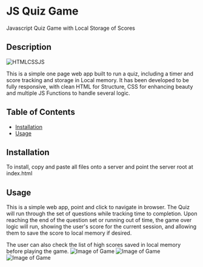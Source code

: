# JS Quiz Game
Javascript Quiz Game with Local Storage of Scores


## Description 

![HTMLCSSJS](https://user-images.githubusercontent.com/53760244/119849389-3560cc80-bf2a-11eb-87e6-6756cca1b098.JPG)

This is a simple one page web app built to run a quiz, including a timer and score tracking and storage in Local memory.
It has been developed to be fully responsive, with clean HTML for Structure, CSS for enhancing beauty and multiple JS Functions to handle several logic.


## Table of Contents

* [Installation](#installation)
* [Usage](#usage)


## Installation

To install, copy and paste all files onto a server and point the server root at index.html


## Usage 

This is a simple web app, point and click to navigate in browser.  The Quiz will run through the set of questions while tracking time to completion.  Upon reaching the end of the question set or running out of time, the game over logic will run, showing the user's score for the current session, and allowing them to save the score to local memory if desired.  

The user can also check the list of high scores saved in local memory before playing the game.
![Image of Game](https://github.com/DanDukes/homework_4/blob/master/assets/images/Intitial.png)
![Image of Game](https://github.com/DanDukes/homework_4/blob/master/assets/images/quizQuestions.png)
![Image of Game](https://github.com/DanDukes/homework_4/blob/master/assets/images/HighScores.png)
